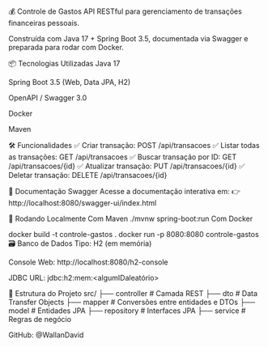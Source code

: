 💰 Controle de Gastos
API RESTful para gerenciamento de transações financeiras pessoais.

Construída com Java 17 + Spring Boot 3.5, documentada via Swagger e preparada para rodar com Docker.

📦 Tecnologias Utilizadas
Java 17

Spring Boot 3.5 (Web, Data JPA, H2)

OpenAPI / Swagger 3.0

Docker

Maven

🛠️ Funcionalidades
✅ Criar transação: POST /api/transacoes
✅ Listar todas as transações: GET /api/transacoes
✅ Buscar transação por ID: GET /api/transacoes/{id}
✅ Atualizar transação: PUT /api/transacoes/{id}
✅ Deletar transação: DELETE /api/transacoes/{id}

🔎 Documentação Swagger
Acesse a documentação interativa em:
👉 http://localhost:8080/swagger-ui/index.html

🧪 Rodando Localmente
Com Maven
./mvnw spring-boot:run
Com Docker

docker build -t controle-gastos .
docker run -p 8080:8080 controle-gastos
🗃️ Banco de Dados
Tipo: H2 (em memória)

Console Web: http://localhost:8080/h2-console

JDBC URL: jdbc:h2:mem:<algumIDaleatório>

📁 Estrutura do Projeto
src/
├── controller     # Camada REST
├── dto            # Data Transfer Objects
├── mapper         # Conversões entre entidades e DTOs
├── model          # Entidades JPA
├── repository     # Interfaces JPA
├── service        # Regras de negócio


GitHub: @WallanDavid
